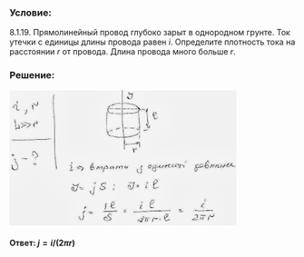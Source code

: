 ###  Условие:

$8.1.19.$ Прямолинейный провод глубоко зарыт в однородном грунте. Ток утечки с единицы длины провода равен $i$. Определите плотность тока на расстоянии $r$ от провода. Длина провода много больше $r$.

###  Решение:

![|400x238, 67%](../../img/8.1.19/1.jpg)

####  Ответ: $j = i/(2\pi r)$